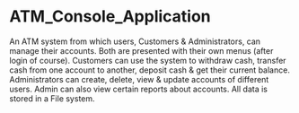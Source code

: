 # ATM_Console_Application

An ATM system from which users, Customers & Administrators, can manage their accounts. 
Both are presented with their own menus (after login of course). 
Customers can use the system to withdraw cash, transfer cash from one account to another, deposit cash & get their current balance. 
Administrators can create, delete, view & update accounts of different users. 
Admin can also view certain reports about accounts. 
All data is stored in a File system.
